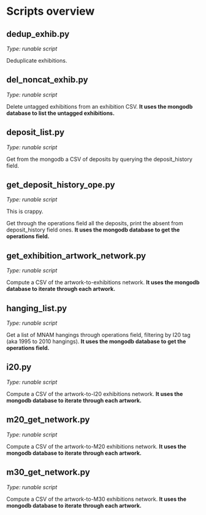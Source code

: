 # Scripts overview

## dedup_exhib.py

*Type: runable script*

Deduplicate exhibitions.

## del_noncat_exhib.py

*Type: runable script*

Delete untagged exhibitions from an exhibition CSV.
**It uses the mongodb database to list the untagged exhibitions.**

## deposit_list.py

*Type: runable script*

Get from the mongodb a CSV of deposits by querying the deposit_history field.

## get_deposit_history_ope.py

*Type: runable script*

This is crappy.

Get through the operations field all the deposits, print the absent from
deposit_history field ones.
**It uses the mongodb database to get the operations field.**

## get_exhibition_artwork_network.py

*Type: runable script*

Compute a CSV of the artwork-to-exhibitions network.
**It uses the mongodb database to iterate through each artwork.**

## hanging_list.py

*Type: runable script*

Get a list of MNAM hangings through operations field, filtering by
I20 tag (aka 1995 to 2010 hangings).
**It uses the mongodb database to get the operations field.**

## i20.py

*Type: runable script*

Compute a CSV of the artwork-to-I20 exhibitions network.
**It uses the mongodb database to iterate through each artwork.**

## m20_get_network.py

*Type: runable script*

Compute a CSV of the artwork-to-M20 exhibitions network.
**It uses the mongodb database to iterate through each artwork.**

## m30_get_network.py

*Type: runable script*

Compute a CSV of the artwork-to-M30 exhibitions network.
**It uses the mongodb database to iterate through each artwork.**
